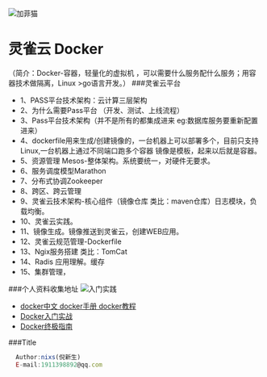 ![加菲猫](http://pic.cnblogs.com/avatar/614759/20150806155546.png)

# 灵雀云 Docker
   （简介：Docker-容器，轻量化的虚拟机 ，可以需要什么服务配什么服务；用容器技术做隔离，Linux >go语言开发。）
###灵雀云平台
*    1、PASS平台技术架构：云计算三层架构
*    2、为什么需要Pass平台 （开发、测试、上线流程）
*    3、Pass平台技术架构（并不是所有的都集成进来 eg:数据库服务要重新配置进来）
*    4、dockerfile用来生成/创建镜像的，一台机器上可以部署多个，目前只支持Linux,一台机器上通过不同端口跑多个容器   镜像是模板，起来以后就是容器。
*    5、资源管理 Mesos-整体架构。系统要统一，对硬件无要求。
*    6、服务调度模型Marathon
*    7、分布式协调Zookeeper
*    8、跨区、跨云管理
*    9、灵雀云技术架构-核心组件（镜像仓库 类比：maven仓库）日志模块，负载均衡。
*    10、灵雀云实践。
*    11、镜像生成。镜像推送到灵雀云，创建WEB应用。
*    12、灵雀云规范管理-Dockerfile
*    13、Ngix服务搭建 类比：TomCat
*    14、Radis 应用理解。缓存
*    15、集群管理，

###个人资料收集地址
![入门实践](http://hiphotos.baidu.com/doc/pic/item/c83d70cf3bc79f3d5c1fc981bfa1cd11738b2980.jpg)
*    [docker中文 docker手册 docker教程](http://www.docker.org.cn/book/docker/what-is-docker-16.html)
*    [Docker入门实战](http://yuedu.baidu.com/ebook/d817967416fc700abb68fca1?fr=aladdin&key=docker%E5%85%A5%E9%97%A8%E5%AE%9E%E6%88%98###)
*    [Docker终极指南](http://yuedu.baidu.com/ebook/d817967416fc700abb68fca1?pn=1&rf=http%3A%2F%2Fyuedu.baidu.com%2Febook%2Fd817967416fc700abb68fca1%3Ffr%3Daladdin%26key%3Ddocker%25E5%2585%25A5%25E9%2597%25A8%25E5%25AE%259E%25E6%2588%2598)




###Title

```javascript
  Author:nixs(倪新生)
  E-mail:1911398892@qq.com
```

